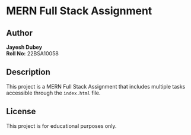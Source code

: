 # MERN Full Stack Assignment

## Author
**Jayesh Dubey**  
**Roll No:** 22BSA10058

## Description
This project is a MERN Full Stack Assignment that includes multiple tasks accessible through the `index.html` file.

## License
This project is for educational purposes only.


